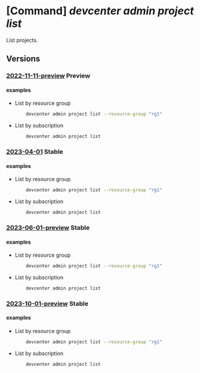 # [Command] _devcenter admin project list_

List projects.

## Versions

### [2022-11-11-preview](/Resources/mgmt-plane/L3N1YnNjcmlwdGlvbnMve30vcHJvdmlkZXJzL21pY3Jvc29mdC5kZXZjZW50ZXIvcHJvamVjdHM=/2022-11-11-preview.xml) **Preview**

<!-- mgmt-plane /subscriptions/{}/providers/microsoft.devcenter/projects 2022-11-11-preview -->
<!-- mgmt-plane /subscriptions/{}/resourcegroups/{}/providers/microsoft.devcenter/projects 2022-11-11-preview -->

#### examples

- List by resource group
    ```bash
        devcenter admin project list --resource-group "rg1"
    ```

- List by subscription
    ```bash
        devcenter admin project list
    ```

### [2023-04-01](/Resources/mgmt-plane/L3N1YnNjcmlwdGlvbnMve30vcHJvdmlkZXJzL21pY3Jvc29mdC5kZXZjZW50ZXIvcHJvamVjdHM=/2023-04-01.xml) **Stable**

<!-- mgmt-plane /subscriptions/{}/providers/microsoft.devcenter/projects 2023-04-01 -->
<!-- mgmt-plane /subscriptions/{}/resourcegroups/{}/providers/microsoft.devcenter/projects 2023-04-01 -->

#### examples

- List by resource group
    ```bash
        devcenter admin project list --resource-group "rg1"
    ```

- List by subscription
    ```bash
        devcenter admin project list
    ```

### [2023-06-01-preview](/Resources/mgmt-plane/L3N1YnNjcmlwdGlvbnMve30vcHJvdmlkZXJzL21pY3Jvc29mdC5kZXZjZW50ZXIvcHJvamVjdHM=/2023-06-01-preview.xml) **Stable**

<!-- mgmt-plane /subscriptions/{}/providers/microsoft.devcenter/projects 2023-06-01-preview -->
<!-- mgmt-plane /subscriptions/{}/resourcegroups/{}/providers/microsoft.devcenter/projects 2023-06-01-preview -->

#### examples

- List by resource group
    ```bash
        devcenter admin project list --resource-group "rg1"
    ```

- List by subscription
    ```bash
        devcenter admin project list
    ```

### [2023-10-01-preview](/Resources/mgmt-plane/L3N1YnNjcmlwdGlvbnMve30vcHJvdmlkZXJzL21pY3Jvc29mdC5kZXZjZW50ZXIvcHJvamVjdHM=/2023-10-01-preview.xml) **Stable**

<!-- mgmt-plane /subscriptions/{}/providers/microsoft.devcenter/projects 2023-10-01-preview -->
<!-- mgmt-plane /subscriptions/{}/resourcegroups/{}/providers/microsoft.devcenter/projects 2023-10-01-preview -->

#### examples

- List by resource group
    ```bash
        devcenter admin project list --resource-group "rg1"
    ```

- List by subscription
    ```bash
        devcenter admin project list
    ```
